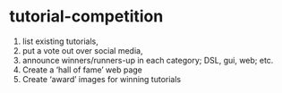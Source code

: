 # tutorial-competition

1. list existing tutorials, 
2. put a vote out over social media, 
3. announce winners/runners-up in each category; DSL, gui, web; etc. 
4. Create a ‘hall of fame’ web page
5. Create ‘award’ images for winning tutorials
